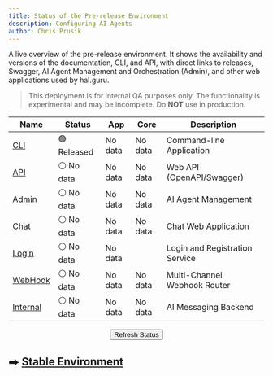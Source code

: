 ```yaml
---
title: Status of the Pre-release Environment
description: Configuring AI Agents
author: Chris Prusik
---
```


A live overview of the pre-release environment. It shows the availability and versions of the documentation, CLI, and API, with direct links to releases, Swagger, AI Agent Management and Orchestration (Admin), and other web applications used by hal.guru. 

> This deployment is for internal QA purposes only. The functionality is experimental and may be incomplete. Do **NOT** use in production.

| Name                                                                 | Status                                      | App                                                 | Core                                            | Description                    |
|----------------------------------------------------------------------|---------------------------------------------|-----------------------------------------------------|-------------------------------------------------|--------------------------------|
| <a href="https://github.com/HAL-guru/hal.guru-docs/releases">CLI</a> | 🟢 Released                                 | <span id="cli-app-version">No data</span>           | <span id="cli-core-version">No data</span>      | Command-line Application       |
| <a href="https://api-dev.hal.guru/swagger/index.html">API</a>        | <span id="api-status">⚪ No data</span>      | <span id="api-app-version">No data</span>           | <span id="api-core-version">No data</span>      | Web API (OpenAPI/Swagger)      |
| <a href="https://admin-dev.hal.guru">Admin</a>                       | <span id="admin-status">⚪ No data</span>    | <span id="admin-app-version">No data</span>         | <span id="admin-core-version">No data</span>    | AI Agent Management            |
| <a href="https://chat-dev.hal.guru">Chat</a>                         | <span id="chat-status">⚪ No data</span>     | <span id="chat-app-version">No data</span>          | <span id="chat-core-version">No data</span>     | Chat Web Application           |
| <a href="https://login-dev.hal.guru">Login</a>                       | <span id="login-status">⚪ No data</span>    | <span id="login-app-version">No data</span>         |                                                 | Login and Registration Service |
| <a href="https://webhook-dev.hal.guru">WebHook</a>                   | <span id="webhook-status">⚪ No data</span>  | <span id="webhook-app-version">No data</span>       | <span id="webhook-core-version">No data</span>  | Multi-Channel Webhook Router   |
| <a href="https://internal-dev.hal.guru">Internal</a>                 | <span id="internal-status">⚪ No data</span> | <span id="internal-app-version">No data</span>      | <span id="internal-core-version">No data</span> | AI Messaging Backend           |

<div id="warning-message"></div>

<div class="page-refresh" style="margin: 0.75rem 0; text-align: center;">
  <button id="refresh-button" class="md-button md-button--gray" type="button" title="Refresh data" onclick="updatePrereleasePlatformStatusAndVersions()">Refresh Status</button>
</div>

## ⮕ [Stable Environment](index.md)

<script type="text/javascript">

    document.addEventListener('DOMContentLoaded', async function() {
        await updatePrereleasePlatformStatusAndVersions();
    });

    if (typeof document$ !== 'undefined') {
      document$.subscribe(() => {
        updatePrereleasePlatformStatusAndVersions();
      });
    }
    
    window.addEventListener('pageshow', (event) => {
      if (event.persisted) {
        updatePrereleasePlatformStatusAndVersions();
      }
    });

</script>
